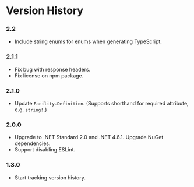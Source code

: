 # Version History

### 2.2

* Include string enums for enums when generating TypeScript.

### 2.1.1

* Fix bug with response headers.
* Fix license on npm package.

### 2.1.0

* Update `Facility.Definition`. (Supports shorthand for required attribute, e.g. `string!`.)

### 2.0.0

* Upgrade to .NET Standard 2.0 and .NET 4.6.1. Upgrade NuGet dependencies.
* Support disabling ESLint.

### 1.3.0

* Start tracking version history.
